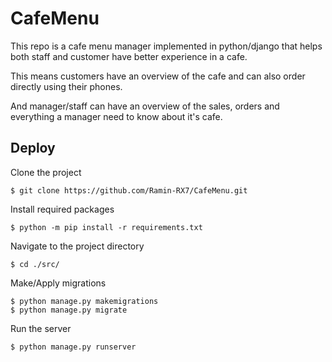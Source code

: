 # CafeMenu


This repo is a cafe menu manager implemented in python/django that helps both staff and customer have better experience in a cafe.

This means customers have an overview of the cafe and can also order directly using their phones.

And manager/staff can have an overview of the sales, orders and everything a manager need to know about it's cafe.



## Deploy

Clone the project

    $ git clone https://github.com/Ramin-RX7/CafeMenu.git


Install required packages

    $ python -m pip install -r requirements.txt


Navigate to the project directory

    $ cd ./src/


Make/Apply migrations

    $ python manage.py makemigrations
    $ python manage.py migrate


Run the server

    $ python manage.py runserver
